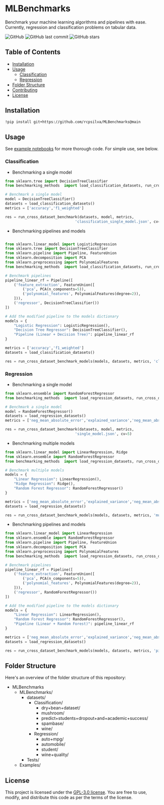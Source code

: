 # MLBenchmarks

Benchmark your machine learning algorithms and pipelines with ease. Currently, regression and classification problems on tabular data. 

![GitHub](https://img.shields.io/github/license/rcpsilva/BenchmarkML)
![GitHub last commit](https://img.shields.io/github/last-commit/rcpsilva/BenchmarkML)
![GitHub stars](https://img.shields.io/github/stars/rcpsilva/BenchmarkML?style=social)

## Table of Contents

- [Installation](#installation)
- [Usage](#usage)
    - [Classification](#classification)
    - [Regression](#regression)
- [Folder Structure](#folder-structure)
- [Contributing](#contributing)
- [License](#license)

## Installation

```bash
!pip install git+https://github.com/rcpsilva/MLBenchmarks@main
```

## Usage

See [example notebooks](https://github.com/rcpsilva/MLBenchmarks/tree/main/Examples) for more thorough code.
For simple use, see below.

### Classification

- Benchmarking a single model 

```python
from sklearn.tree import DecisionTreeClassifier
from benchmarking_methods  import load_classification_datasets, run_cross_dataset_benchmark

# Benchmark a single model
model = DecisionTreeClassifier()
datasets = load_classification_datasets()
metrics = ['accuracy','f1_weighted']

res = run_cross_dataset_benchmark(datasets, model, metrics,
                                'classification_single_model.json', cv=5)

```
- Benchmarking pipelines and models

```python

from sklearn.linear_model import LogisticRegression
from sklearn.tree import DecisionTreeClassifier
from sklearn.pipeline import Pipeline, FeatureUnion
from sklearn.decomposition import PCA
from sklearn.preprocessing import PolynomialFeatures
from benchmarking_methods  import load_classification_datasets, run_cross_dataset_benchmark_models

# Benchmark pipelines
pipeline_linear_rf = Pipeline([
    ('feature_extraction', FeatureUnion([
        ('pca', PCA(n_components=5)),
        ('polynomial_features', PolynomialFeatures(degree=2)),
    ])),
    ('regressor', DecisionTreeClassifier())
])

# Add the modified pipeline to the models dictionary
models = {
    "Logistic Regression": LogisticRegression(),
    "Decision Tree Regressor": DecisionTreeClassifier(),
    "Pipeline (Linear + Decision Tree)": pipeline_linear_rf
}

metrics = ['accuracy','f1_weighted']
datasets = load_classification_datasets()

res = run_cross_dataset_benchmark_models(models, datasets, metrics, 'classification_pipeline_model.json', cv=5)

```

### Regression
- Benchmarking a single model 

```python
from sklearn.ensemble import RandomForestRegressor
from benchmarking_methods  import load_regression_datasets, run_cross_dataset_benchmark

# Benchmark a single model
model = RandomForestRegressor()
datasets = load_regression_datasets()
metrics = ['neg_mean_absolute_error','explained_variance','neg_mean_absolute_percentage_error']

res = run_cross_dataset_benchmark(datasets, model, metrics,
                                'single_model.json', cv=5)
```

- Benchmarking multiple models

```python
from sklearn.linear_model import LinearRegression, Ridge
from sklearn.ensemble import RandomForestRegressor
from benchmarking_methods  import load_regression_datasets, run_cross_dataset_benchmark_models

# Benchmark multiple models
models = {
    "Linear Regression": LinearRegression(),
    "Ridge Regression": Ridge(),
    "Random Forest Regressor": RandomForestRegressor()
}

metrics = ['neg_mean_absolute_error','explained_variance','neg_mean_absolute_percentage_error']
datasets = load_regression_datasets()

res = run_cross_dataset_benchmark_models(models, datasets, metrics, 'multiple_model.json', cv=5)
```
- Benchmarking pipelines and models

```python
from sklearn.linear_model import LinearRegression
from sklearn.ensemble import RandomForestRegressor
from sklearn.pipeline import Pipeline, FeatureUnion
from sklearn.decomposition import PCA
from sklearn.preprocessing import PolynomialFeatures
from benchmarking_methods  import load_regression_datasets, run_cross_dataset_benchmark_models

# Benchmark pipelines
pipeline_linear_rf = Pipeline([
    ('feature_extraction', FeatureUnion([
        ('pca', PCA(n_components=5)),
        ('polynomial_features', PolynomialFeatures(degree=2)),
    ])),
    ('regressor', RandomForestRegressor())
])

# Add the modified pipeline to the models dictionary
models = {
    "Linear Regression": LinearRegression(),
    "Random Forest Regressor": RandomForestRegressor(),
    "Pipeline (Linear + Random Forest)": pipeline_linear_rf
}

metrics = ['neg_mean_absolute_error','explained_variance','neg_mean_absolute_percentage_error']
datasets = load_regression_datasets()

res = run_cross_dataset_benchmark_models(models, datasets, metrics, 'pipeline_model.json', cv=5)
```

## Folder Structure

Here's an overview of the folder structure of this repository:

+ MLBenchmarks
    + MLBenchmarks/
        + datasets/
            + Classification/
                + dry+bean+dataset/
                + mushroom/
                + predict+students+dropout+and+academic+success/
                + spambase/
                + wine/
            + Regression/
                + auto+mpg/
                + automobile/
                + student/
                + wine+quality/
        + Tests/
    + Examples/


## License

This project is licensed under the [GPL-3.0 license](LICENSE). You are free to use, modify, and distribute this code as per the terms of the license.
